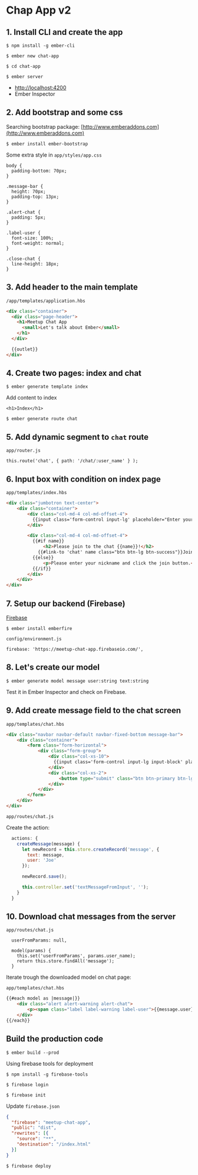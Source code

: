 # Chap App v2

## 1. Install CLI and create the app

```
$ npm install -g ember-cli

$ ember new chat-app

$ cd chat-app

$ ember server
```
- [http://localhost:4200](http://localhost:4200)
- Ember Inspector

## 2. Add bootstrap and some css

Searching bootstrap package: [http://www.emberaddons.com](http://www.emberaddons.com)

```
$ ember install ember-bootstrap
```

Some extra style in `app/styles/app.css`

```
body {
  padding-bottom: 70px;
}

.message-bar {
  height: 70px;
  padding-top: 13px;
}

.alert-chat {
  padding: 5px;
}

.label-user {
  font-size: 100%;
  font-weight: normal;
}

.close-chat {
  line-height: 18px;
}
```

## 3. Add header to the main template

`/app/templates/application.hbs`

```html
<div class="container">
  <div class="page-header">
    <h1>Meetup Chat App
      <small>Let's talk about Ember</small>
    </h1>
  </div>

  {{outlet}}
</div>
```

## 4. Create two pages: index and chat

```
$ ember generate template index
```

Add content to index

```
<h1>Index</h1>
```

```
$ ember generate route chat
```

## 5. Add dynamic segment to `chat` route

`app/router.js`

```
this.route('chat', { path: '/chat/:user_name' } );
```

## 6. Input box with condition on index page

`app/templates/index.hbs`

```html
<div class="jumbotron text-center">
    <div class="container">
        <div class="col-md-4 col-md-offset-4">
          {{input class='form-control input-lg' placeholder="Enter your name." value=name}}
        </div>

        <div class="col-md-4 col-md-offset-4">
          {{#if name}}
              <h2>Please join to the chat {{name}}!</h2>
            {{#link-to 'chat' name class="btn btn-lg btn-success"}}Join{{/link-to}}
          {{else}}
              <p>Please enter your nickname and click the join button.</p>
          {{/if}}
        </div>
    </div>
</div>
```

## 7. Setup our backend (Firebase)

[Firebase](http://www.firebase.com)

```
$ ember install emberfire
```

`config/environment.js`

```
firebase: 'https://meetup-chat-app.firebaseio.com/',
```

## 8. Let's create our model

```
$ ember generate model message user:string text:string
```

Test it in Ember Inspector and check on Firebase.

## 9. Add create message field to the chat screen

`app/templates/chat.hbs`

```html
<div class="navbar navbar-default navbar-fixed-bottom message-bar">
    <div class="container">
        <form class="form-horizontal">
            <div class="form-group">
                <div class="col-xs-10">
                  {{input class='form-control input-lg input-block' placeholder='Your message' value=textMessageFromInput}}
                </div>
                <div class="col-xs-2">
                    <button type="submit" class="btn btn-primary btn-lg" {{action 'createMessage' textMessageFromInput}}>Send</button>
                </div>
            </div>
        </form>
    </div>
</div>
```

`app/routes/chat.js`

Create the action:

```javascript
  actions: {
    createMessage(message) {
      let newRecord = this.store.createRecord('message', {
        text: message,
        user: 'Joe'
      });

      newRecord.save();

      this.controller.set('textMessageFromInput', '');
    }
  }
```

## 10. Download chat messages from the server

`app/routes/chat.js`

```
  userFromParams: null,

  model(params) {
    this.set('userFromParams', params.user_name);
    return this.store.findAll('message');
  }
```

Iterate trough the downloaded model on chat page:

`app/templates/chat.hbs`

```html
{{#each model as |message|}}
    <div class="alert alert-warning alert-chat">
        <p><span class="label label-warning label-user">{{message.user}}</span> {{message.text}}</p>
    </div>
{{/each}}
```

## Build the production code

```
$ ember build --prod
```

Using firebase tools for deployment

```
$ npm install -g firebase-tools
```

```
$ firebase login
```

```
$ firebase init
```

Update `firebase.json`

```json
{
  "firebase": "meetup-chat-app",
  "public": "dist",
  "rewrites": [{
    "source": "**",
    "destination": "/index.html"
  }]
}
```

```
$ firebase deploy
```
